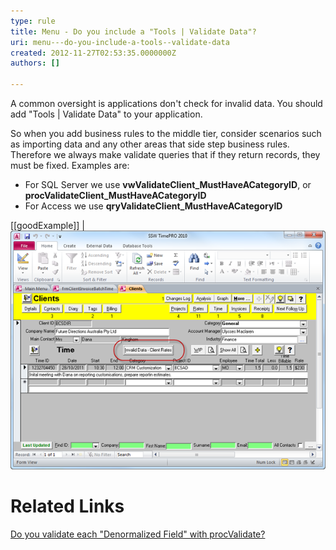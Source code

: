 ```yaml
---
type: rule
title: Menu - Do you include a "Tools | Validate Data"?
uri: menu---do-you-include-a-tools--validate-data
created: 2012-11-27T02:53:35.0000000Z
authors: []

---
```


A common oversight is applications don't check for invalid data. You should add "Tools | Validate Data" to your application.
 
So when you add business rules to the middle tier, consider scenarios such as importing data and any other areas that side step business rules. Therefore we always make validate queries that if they return records, they must be fixed. Examples are:

- For SQL Server we use **vwValidateClient\_MustHaveACategoryID**, or **procValidateClient\_MustHaveACategoryID**
- For Access we use **qryValidateClient\_MustHaveACategoryID**


[[goodExample]]
| ![ Good Example - This application, while not the prettiest, has a handy validation tool to check for incorrect data](../../assets/TimeProValidateData.png)

# Related Links

[Do you validate each "Denormalized Field" with procValidate?](/do-you-validate-each-＂denormalized-field＂-with-procvalidate)
